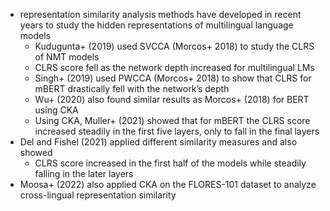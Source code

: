 * representation similarity analysis methods have developed in recent years
  to study the hidden representations of multilingual language models
  * Kudugunta+ (2019) used SVCCA (Morcos+ 2018) to study the CLRS of NMT models
  * CLRS score fell as the network depth increased for multilingual LMs
  * Singh+ (2019) used PWCCA (Morcos+ 2018) to show that
    CLRS for mBERT drastically fell with the network’s depth
  * Wu+ (2020) also found similar results as Morcos+ (2018) for BERT using CKA
  * Using CKA, Muller+ (2021) showed that for mBERT the CLRS score
    increased steadily in the first five layers, only to
    fall in the final layers
* Del and Fishel (2021) applied different similarity measures and also showed
  * CLRS score
    increased in the first half of the models while
    steadily falling in the later layers
* Moosa+ (2022) also applied CKA on the FLORES-101 dataset to analyze
  cross-lingual representation similarity
